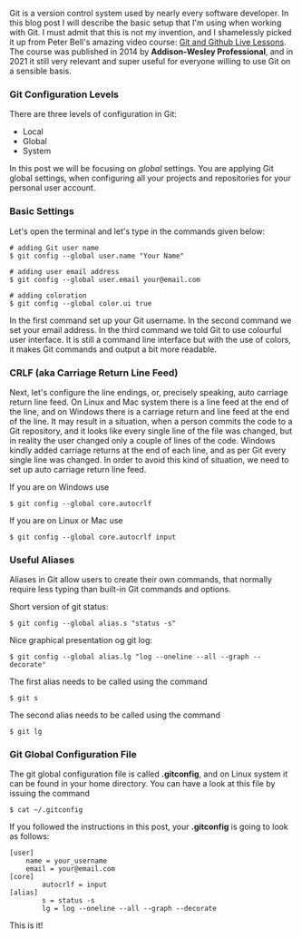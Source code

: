 
Git is a version control system used by nearly every software developer.
In this blog post I will describe the basic setup that I'm using when
working with Git. I must admit that this is not my invention, and I shamelessly
picked it up from Peter Bell's amazing video course:
[Git and Github Live Lessons](https://www.oreilly.com/library/view/git-and-github/9780133992748/).
The course was published in 2014 by **Addison-Wesley Professional**, and in 2021
it still very relevant and super useful for everyone willing to use Git on a sensible basis.

### Git Configuration Levels

There are three levels of configuration in Git:

* Local
* Global
* System

In this post we will be focusing on *global* settings. You are applying Git global settings, 
when configuring all your projects and repositories for your personal user account. 

### Basic Settings
Let's open the terminal and let's type in the commands given below:
    
    # adding Git user name
    $ git config --global user.name "Your Name" 

    # adding user email address
    $ git config --global user.email your@email.com

    # adding coloration
    $ git config --global color.ui true

In the first command set up your Git username. In the second command we set your email address.
In the third command we told Git to use colourful user interface. It is still a command line interface
but with the use of colors, it makes Git commands and output a bit more readable.


### CRLF (aka Carriage Return Line Feed)

Next, let's configure the line endings, or, precisely speaking, auto carriage return line feed.
On Linux and Mac system there is a line feed at the end of the line, and on Windows there is a
carriage return and line feed at the end of the line. It may result in a situation, when a
person commits the code to a Git repository, and it looks like every single line of the file
was changed, but in reality the user changed only a couple of lines of the code. Windows kindly
added carriage returns at the end of each line, and as per Git every single line was changed. In
order to avoid this kind of situation, we need to set up auto carriage return line feed.

If you are on Windows use

    $ git config --global core.autocrlf 

If you are on Linux or Mac use
    
    $ git config --global core.autocrlf input


### Useful Aliases

Aliases in Git allow users to create their own commands, that normally require less typing
than built-in Git commands and options.
    
Short version of git status:

    $ git config --global alias.s "status -s"

Nice graphical presentation og git log:

    $ git config --global alias.lg "log --oneline --all --graph --decorate"

The first alias needs to be called using the command
    
    $ git s

The second alias needs to be called using the command
    
    $ git lg


### Git Global Configuration File

The git global configuration file is called **.gitconfig**, and on Linux system it can be found
in your home directory. You can have a look at this file by issuing the command

    $ cat ~/.gitconfig

If you followed the instructions in this post, your **.gitconfig** is going to look as follows:

    [user]
        name = your_username
        email = your@email.com
    [core]
            autocrlf = input
    [alias]
            s = status -s
            lg = log --oneline --all --graph --decorate


This is it!